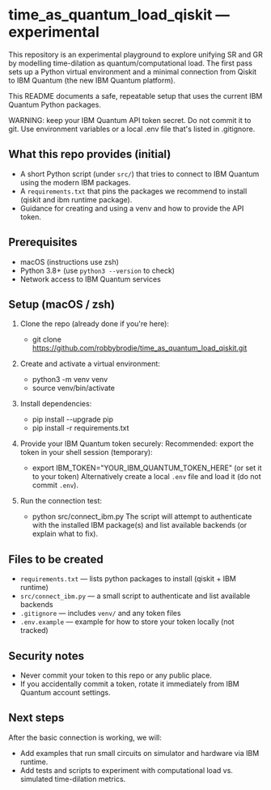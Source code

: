 # time_as_quantum_load_qiskit — experimental

This repository is an experimental playground to explore unifying SR and GR by modelling time-dilation as quantum/computational load. The first pass sets up a Python virtual environment and a minimal connection from Qiskit to IBM Quantum (the new IBM Quantum platform).

This README documents a safe, repeatable setup that uses the current IBM Quantum Python packages.

WARNING: keep your IBM Quantum API token secret. Do not commit it to git. Use environment variables or a local .env file that's listed in .gitignore.

## What this repo provides (initial)
- A short Python script (under `src/`) that tries to connect to IBM Quantum using the modern IBM packages.
- A `requirements.txt` that pins the packages we recommend to install (qiskit and ibm runtime package).
- Guidance for creating and using a venv and how to provide the API token.

## Prerequisites
- macOS (instructions use zsh)
- Python 3.8+ (use `python3 --version` to check)
- Network access to IBM Quantum services

## Setup (macOS / zsh)
1. Clone the repo (already done if you're here):
   - git clone https://github.com/robbybrodie/time_as_quantum_load_qiskit.git

2. Create and activate a virtual environment:
   - python3 -m venv venv
   - source venv/bin/activate

3. Install dependencies:
   - pip install --upgrade pip
   - pip install -r requirements.txt

4. Provide your IBM Quantum token securely:
   Recommended: export the token in your shell session (temporary):
   - export IBM_TOKEN="YOUR_IBM_QUANTUM_TOKEN_HERE"
     (or set it to your token)
   Alternatively create a local `.env` file and load it (do not commit `.env`).

5. Run the connection test:
   - python src/connect_ibm.py
   The script will attempt to authenticate with the installed IBM package(s) and list available backends (or explain what to fix).

## Files to be created
- `requirements.txt` — lists python packages to install (qiskit + IBM runtime)
- `src/connect_ibm.py` — a small script to authenticate and list available backends
- `.gitignore` — includes `venv/` and any token files
- `.env.example` — example for how to store your token locally (not tracked)

## Security notes
- Never commit your token to this repo or any public place.
- If you accidentally commit a token, rotate it immediately from IBM Quantum account settings.

## Next steps
After the basic connection is working, we will:
- Add examples that run small circuits on simulator and hardware via IBM runtime.
- Add tests and scripts to experiment with computational load vs. simulated time-dilation metrics.
